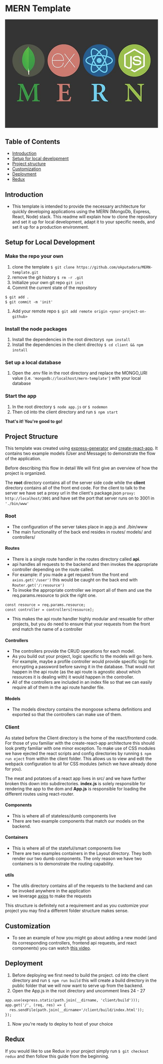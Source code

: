 # MERN Template
![mern stack](mern.jpg)

## Table of Contents
* [Introduction](#introduction)
* [Setup for local development](#setup-for-local-development)
* [Project structure](#project-structure)
* [Customization](#customization)
* [Deployment](#deployment)
* [Redux](#redux)

## Introduction
* This template is intended to provide the necessary architecture for quickly
developing applications using the MERN (MongoDb, Express, React, Node) stack.
This readme will explain how to clone the repository and set it up for local
development, adapt it to your specific needs, and set it up for a production
environment.

## Setup for Local Development
### Make the repo your own
1. clone the template `$ git clone https://github.com/okputadora/MERN-template.git`
1. remove the git history `$ rm -r .git`
1. Initialize your own git repo `git init`
1. Commit the current state of the repository
```
$ git add .
$ git commit -m 'init'
```
1. Add your remote repo `$ git add remote origin <your-project-on-github>`

### Install the node packages
1. Install the dependencies in the root directory`$ npm install`
1. Install the dependencies in the client directoy `$ cd client && npm install`

### Set up a local database
1. Open the .env file in the root directory and replace the MONGO_URI value
(i.e. `'mongodb://localhost/mern-template'`) with your local database

### Start the app
1. In the root directory `$ node app.js` or `$ nodemon`
1. Then cd into the client directory and run `$ npm start`

__That's it! You're good to go!__

## Project Structure
This template was created using [express-generator](https://github.com/expressjs/generator)
and [create-react-app](https://github.com/facebook/create-react-app). It contains
two example models (User and Message) to demonstrate the flow of the application.

Before describing this flow in detail We will first give an overview of how the project is organized.

The __root__ directory contains all of the server side code while the __client__
directory contains all of the front end code. For the client to talk to the server
we have set a proxy url in the client's package.json `proxy: http://localhost/3001`
and have set the port that server runs on to 3001 in `'./bin/www'`

### Root
* The configuration of the server takes place in app.js and ./bin/www
* The main functionality of the back end resides in routes/ models/ and controllers/
#### Routes
* There is a single route handler in the routes directory called __api__.
* api handles all requests to the backend and then invokes the appropriate controller
depending on the route called.
* For example: if you made a get request from the front end `axios.get('/user')`
this would be caught on the back end with `Router.get('/:resource')`
* To invoke the appropriate controller we import all of them and use the req.params.resource
to pick the right one.
```
const resource = req.params.resource;
const controller = controllers[resource];
```
* This makes the api route handler highly modular and resuable for other projects,
but you do need to ensure that your requests from the front end match the name of a controller
#### Controllers
* The controllers provide the CRUD operations for each model.
* As you build out your project, logic specific to the models will go here. For example,
maybe a profile controller would provide specific logic for encrypting a password before
saving it in the database. That would not happen in the api route (as the api route is agnostic
about which resources it is dealing with) it would happen in the controller.
* All of the controllers are included in an index file so that we can easily require
all of them in the api route handler file.
#### Models
* The models directory contains the mongoose schema definitions and exported
so that the controllers can make use of them.

### Client
As stated before the Client directory is the home of the react/frontend code. For those of you
familiar with the create-react-app architecture this should look pretty familiar with one minor exception.
To make use of CSS modules we have ejected the react scripts and config directories by running
`$ npm run eject` from within the client folder. This allows us to view and edit the webpack
configuration to all for CSS modules (which we have already done for you).

The meat and potatoes of a react app lives in src/ and we have further broken this down
into subdirectories. __index.js__ is solely responsible for rendering the app to the dom
and __App.js__ is responsible for loading the different routes using react-router.
#### Components
* This is where all of stateless/dumb components live
* There are two example components that match our models on the backend.
#### Containers
* This is where all of the stateful/smart components live
* There are two examples containers in the Layout directory. They both render our two dumb
components. The only reason we have two containers is to demonstrate the routing capability.
#### utils
* The utils directory contains all of the requests to the backend and can be invoked anywhere in the application
* we leverage [axios](https://github.com/axios/axios) to make the requests

This structure is definitely not a requirement and as you customize your project
you may find a different folder structure makes sense.

## Customization
* To see an example of how you might go about adding a new model (and its corresponding
  controllers, frontend api requests, and react components) you can watch [this video](videcomingsoong).

## Deployment
1. Before deploying we first need to build the project. cd into the client directory
and run `$ npm run build` this will create a build directory in the public folder
that we will now want to serve up from the backend.
1. Open the App.js in the root directory and uncomment lines 24 - 27
```
app.use(express.static(path.join(__dirname, 'client/build')));
app.get('/', (req, res) => {
  res.sendFile(path.join(__dirname+'/client/build/index.html'));
});
```
1. Now you're ready to deploy to host of your choice

## Redux
If you would like to use Redux in your project simply run `$ git checkout redux`
and then follow this guide from the beginning.
